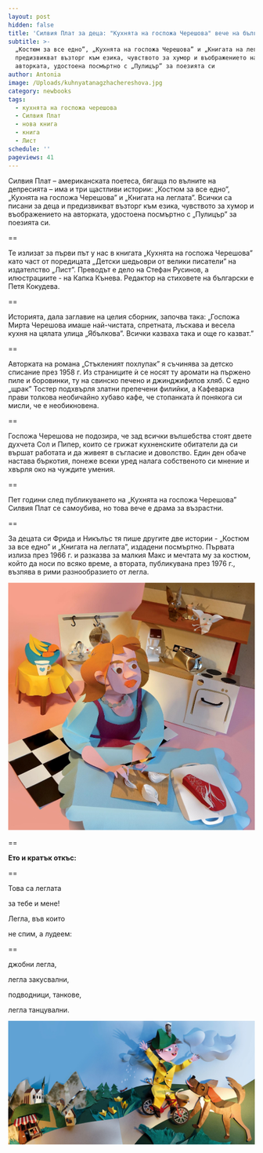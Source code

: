 ```yaml
---
layout: post
hidden: false
title: 'Силвия Плат за деца: "Кухнята на госпожа Черешова" вече на български'
subtitle: >-
  „Костюм за все едно”, „Кухнята на госпожа Черешова” и „Книгата на леглата”
  предизвикват възторг към езика, чувството за хумор и въображението на
  авторката, удостоена посмъртно с „Пулицър” за поезията си
author: Antonia
image: /Uploads/kuhnyatanagzhachereshova.jpg
category: newbooks
tags:
  - кухнята на госпожа черешова
  - Силвия Плат
  - нова книга
  - книга
  - Лист
schedule: ''
pageviews: 41
---
```

Силвия Плат – американската поетеса, бягаща по вълните на депресията – има и три щастливи истории: „Костюм за все едно”, „Кухнята на госпожа Черешова” и „Книгата на леглата”. Всички са писани за деца и предизвикват възторг към езика, чувството за хумор и въображението на авторката, удостоена посмъртно с „Пулицър” за поезията си. 

\==

Те излизат за първи път у нас в книгата „Кухнята на госпожа Черешова” като част от поредицата „Детски шедьоври от велики писатели” на издателство „Лист”. Преводът е дело на Стефан Русинов, а илюстрациите - на Капка Кънева. Редактор на стиховете на български е Петя Кокудева.

\==

Историята, дала заглавие на целия сборник, започва така: „Госпожа Мирта Черешова имаше най-чистата, спретната, лъскава и весела кухня на цялата улица „Ябълкова”. Всички казваха така и още го казват.”

\==

Авторката на романа „Стъкленият похлупак” я съчинява за детско списание през 1958 г. Из страниците ѝ се носят ту аромати на пържено пиле и боровинки, ту на свинско печено и джинджифилов хляб. С едно „щрак” Тостер подхвърля златни препечени филийки, а Кафеварка прави толкова необичайно хубаво кафе, че стопанката ѝ понякога си мисли, че е необикновена. 

\==

Госпожа Черешова не подозира, че зад всички вълшебства стоят двете духчета Сол и Пипер, които се грижат кухненските обитатели да си вършат работата и да живеят в съгласие и доволство. Един ден обаче настава бъркотия, понеже всеки уред налага собственото си мнение и хвърля око на чуждите умения. 

\==

Пет години след публикуването на „Кухнята на госпожа Черешова” Силвия Плат се самоубива, но това вече е драма за възрастни. 

\==

За децата си Фрида и Никълъс тя пише другите две истории - „Костюм за все едно” и „Книгата на леглата”, издадени посмъртно. Първата излиза през 1966 г. и разказва за малкия Макс и мечтата му за костюм, който да носи по всяко време, а втората, публикувана през 1976 г., възпява в рими разнообразието от легла.  

![](/Uploads/chereshova2.jpg)

\==

**Ето и кратък откъс:**

\==

Това са леглата

за тебе и мене!

Легла, във които

не спим, а лудеем:

\==

джобни легла,

легла закусвални,

подводници, танкове,

легла танцувални.

![](/Uploads/chereshova1.jpg)
